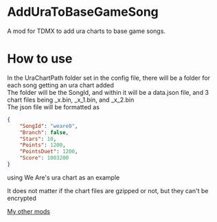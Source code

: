# AddUraToBaseGameSong
 A mod for TDMX to add ura charts to base game songs.

# How to use
 In the UraChartPath folder set in the config file, there will be a folder for each song getting an ura chart added\
 The folder will be the SongId, and within it will be a data.json file, and 3 chart files being <songId>_x.bin, <songId>_x_1.bin, and <songId>_x_2.bin\
 The json file will be formatted as
 ```json
 {
     "SongId": "weare0",
     "Branch": false,
     "Stars": 10,
     "Points": 1200,
     "PointsDuet": 1200,
     "Score": 1003200
 }
 ```
 using We Are's ura chart as an example
 
 It does not matter if the chart files are gzipped or not, but they can't be encrypted


 
[My other mods](https://docs.google.com/spreadsheets/d/1fuAAfK-0Vw74TwxXF5WVy1fh1ADsVzUkDd7dOHc7EdQ)
